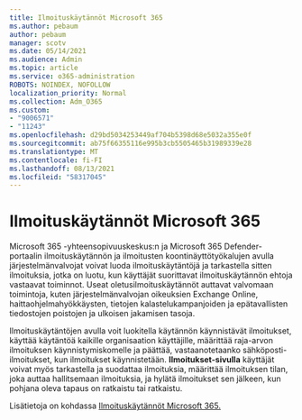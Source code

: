 ```yaml
---
title: Ilmoituskäytännöt Microsoft 365
ms.author: pebaum
author: pebaum
manager: scotv
ms.date: 05/14/2021
ms.audience: Admin
ms.topic: article
ms.service: o365-administration
ROBOTS: NOINDEX, NOFOLLOW
localization_priority: Normal
ms.collection: Adm_O365
ms.custom:
- "9006571"
- "11243"
ms.openlocfilehash: d29bd5034253449af704b5398d68e5032a355e0f
ms.sourcegitcommit: ab75f66355116e995b3cb5505465b31989339e28
ms.translationtype: MT
ms.contentlocale: fi-FI
ms.lasthandoff: 08/13/2021
ms.locfileid: "58317045"
---
```

# <a name="alert-policies-in-microsoft-365"></a>Ilmoituskäytännöt Microsoft 365

Microsoft 365 -yhteensopivuuskeskus:n ja Microsoft 365 Defender-portaalin ilmoituskäytännön ja ilmoitusten koontinäyttötyökalujen avulla järjestelmänvalvojat voivat luoda ilmoituskäytäntöjä ja tarkastella sitten ilmoituksia, jotka on luotu, kun käyttäjät suorittavat ilmoituskäytännön ehtoja vastaavat toiminnot. Useat oletusilmoituskäytännöt auttavat valvomaan toimintoja, kuten järjestelmänvalvojan oikeuksien Exchange Online, haittaohjelmahyökkäysten, tietojen kalastelukampanjoiden ja epätavallisten tiedostojen poistojen ja ulkoisen jakamisen tasoja.

Ilmoituskäytäntöjen avulla voit luokitella käytännön käynnistävät ilmoitukset, käyttää käytäntöä kaikille organisaation käyttäjille, määrittää raja-arvon ilmoituksen käynnistymiskomelle ja päättää, vastaanotetaanko sähköposti-ilmoitukset, kun ilmoitukset käynnistetään. **Ilmoitukset-sivulla** käyttäjät voivat myös tarkastella ja suodattaa ilmoituksia, määrittää ilmoituksen tilan, joka auttaa hallitsemaan ilmoituksia, ja hylätä ilmoitukset sen jälkeen, kun pohjana oleva tapaus on ratkaistu tai ratkaistu.

Lisätietoja on kohdassa [Ilmoituskäytännöt Microsoft 365.](https://docs.microsoft.com/microsoft-365/compliance/alert-policies)
